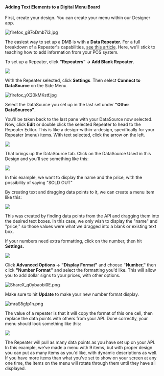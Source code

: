 #### Adding Text Elements to a Digital Menu Board

First, create your design. You can create your menu within our Designer app.

![firefox_g87oDmb7i3.jpg](https://support.optisigns.com/hc/article_attachments/43051537968787)

The easiest way to set up a DMB is with a **Data Repeater**. For a full breakdown of a Repeater's capabilities, [see this article](https://support.optisigns.com/hc/en-us/articles/29217646663187). Here, we'll stick to teaching how to add information from your POS system.

To set up a Repeater, click **"Repeaters" → Add Blank Repeater**.

![](https://support.optisigns.com/hc/article_attachments/43051537970195)

With the Repeater selected, click **Settings**. Then select **Connect to DataSource** on the Side Menu.

![firefox_yX20kMKstf.jpg](https://support.optisigns.com/hc/article_attachments/43051537971219)

Select the DataSource you set up in the last set under **"Other DataSources"**.

You'll be taken back to the last pane with your DataSource now selected. Now, click **Edit** or double click the selected Repeater to head to the Repeater Editor. This is like a design-within-a-design, specifically for your Repeater (menu) items. With text selected, click the arrow on the left.

![](https://support.optisigns.com/hc/article_attachments/32078326973331)

That brings up the DataSource tab. Click on the DataSource Used in this Design and you'll see something like this:

![](https://support.optisigns.com/hc/article_attachments/31968058948371)

In this example, we want to display the name and the price, with the possibility of saying "SOLD OUT"

By creating text and dragging data points to it, we can create a menu item like this:

![](https://support.optisigns.com/hc/article_attachments/32060268861331)

This was created by finding data points from the API and dragging them into the desired text boxes. In this case, we only wish to display the "name" and "price," so those values were what we dragged into a blank or existing text box.

If your numbers need extra formatting, click on the number, then hit **Settings.**

**![](https://support.optisigns.com/hc/article_attachments/32077278901139)**

Click **Advanced Options →** **"Display Format"** and choose **"Number,"** then click **"Number Format"** and select the formatting you'd like. This will allow you to add dollar signs to your prices, with other options.

![ShareX_q0ybaobi0E.png](https://support.optisigns.com/hc/article_attachments/32060268867859)

Make sure to hit **Update** to make your new number format display.

![mraS5gfp1n.png](https://support.optisigns.com/hc/article_attachments/32060273056019)

The value of a repeater is that it will copy the format of this one cell, then replace the data points with others from your API. Done correctly, your menu should look something like this:

![](https://support.optisigns.com/hc/article_attachments/32077278906643)

The Repeater will pull as many data points as you have set up on your API. In this example, we've made a menu with 9 items, but with proper design you can put as many items as you'd like, with dynamic descriptions as well. If you have more items than what you've set to show on your screen at any one time, the items on the menu will rotate through them until they have all displayed.